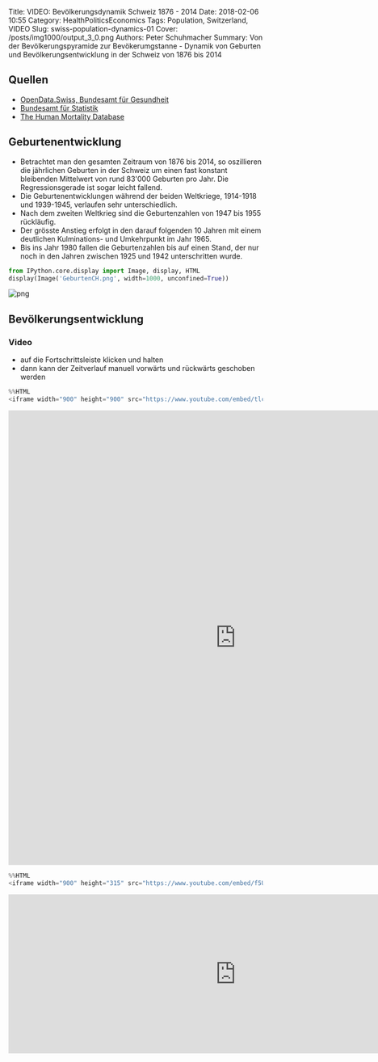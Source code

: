 Title: VIDEO: Bevölkerungsdynamik Schweiz 1876 - 2014
Date: 2018-02-06 10:55
Category: HealthPoliticsEconomics
Tags: Population, Switzerland, VIDEO
Slug: swiss-population-dynamics-01
Cover: /posts/img1000/output_3_0.png
Authors: Peter Schuhmacher
Summary: Von der Bevölkerungspyramide zur Bevökerumgstanne - Dynamik von Geburten und Bevölkerungsentwicklung in der Schweiz von 1876 bis 2014

## Quellen

- [OpenData.Swiss, Bundesamt für Gesundheit](https://opendata.swiss/de/organization/bundesamt-fur-gesundheit-bag)
- [Bundesamt für Statistik](https://www.bfs.admin.ch/bfs/en/home/statistics/population.html)
- [The Human Mortality Database](http://www.mortality.org/)

## Geburtenentwicklung

- Betrachtet man den gesamten Zeitraum von 1876 bis 2014, so oszillieren die jährlichen Geburten in der Schweiz um einen fast konstant bleibenden Mittelwert von rund 83'000 Geburten pro Jahr. Die Regressionsgerade ist sogar leicht fallend.
- Die Geburtenentwicklungen während der beiden Weltkriege, 1914-1918 und 1939-1945, verlaufen sehr unterschiedlich. 
- Nach dem zweiten Weltkrieg sind die Geburtenzahlen von 1947 bis 1955 rückläufig. 
- Der grösste Anstieg erfolgt in den darauf folgenden 10 Jahren mit einem deutlichen Kulminations- und Umkehrpunkt im Jahr 1965. 
- Bis ins Jahr 1980 fallen die Geburtenzahlen bis auf einen Stand, der nur noch in den Jahren zwischen 1925 und 1942 unterschritten wurde.


```python
from IPython.core.display import Image, display, HTML
display(Image('GeburtenCH.png', width=1000, unconfined=True))
```
![png]({attach}img1000/output_3_0.png)



## Bevölkerungsentwicklung

### Video
- auf die Fortschrittsleiste klicken und halten
- dann kann der Zeitverlauf manuell vorwärts und rückwärts geschoben werden


```python
%%HTML
<iframe width="900" height="900" src="https://www.youtube.com/embed/tlcfcInuGX8" frameborder="0"> </iframe>
```


<iframe width="900" height="900" src="https://www.youtube.com/embed/tlcfcInuGX8" frameborder="0"> </iframe>



```python
%%HTML
<iframe width="900" height="315" src="https://www.youtube.com/embed/f5Ug1DJXSJY" frameborder="0"> </iframe>
```


<iframe width="900" height="315" src="https://www.youtube.com/embed/f5Ug1DJXSJY" frameborder="0"> </iframe>

